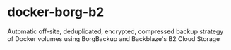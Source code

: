# docker-borg-b2
Automatic off-site, deduplicated, encrypted, compressed backup strategy of Docker volumes using BorgBackup and Backblaze's B2 Cloud Storage
